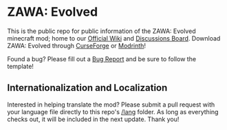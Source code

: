 # ZAWA: Evolved
This is the public repo for public information of the ZAWA: Evolved minecraft mod; home to our [Official Wiki](https://github.com/ZAWA-Evolved/ZAWA/wiki) and [Discussions Board](https://github.com/ZAWA-Evolved/ZAWA/discussions). Download ZAWA: Evolved through [CurseForge](https://www.curseforge.com/minecraft/mc-mods/zawa-evolved) or [Modrinth](https://modrinth.com/mod/zawa-evolved)!

Found a bug? Please fill out a [Bug Report](https://github.com/ZAWA-Evolved/ZAWA/issues/new?assignees=&labels=bug&template=bug_report.md&title=%5BBUG%5D+Short+Issue+Description) and be sure to follow the template!

## Internationalization and Localization
Interested in helping translate the mod? Please submit a pull request with your language file directly to this repo's [/lang](https://github.com/ZAWA-Evolved/ZAWA/tree/main/lang) folder. As long as everything checks out, it will be included in the next update. Thank you!

